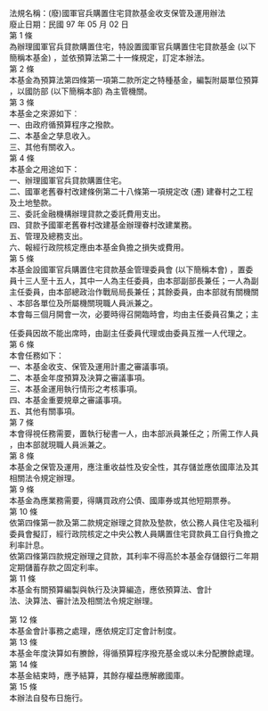 法規名稱：(廢)國軍官兵購置住宅貸款基金收支保管及運用辦法  
廢止日期：民國 97 年 05 月 02 日  
第 1 條  
為辦理國軍官兵貸款購置住宅，特設置國軍官兵購置住宅貸款基金 (以下  
簡稱本基金) ，並依預算法第二十一條規定，訂定本辦法。  
第 2 條  
本基金為預算法第四條第一項第二款所定之特種基金，編製附屬單位預算  
，以國防部 (以下簡稱本部) 為主管機關。  
第 3 條  
本基金之來源如下︰  
一、由政府循預算程序之撥款。  
二、本基金之孳息收入。  
三、其他有關收入。  
第 4 條  
本基金之用途如下：  
一、辦理國軍官兵貸款購置住宅。  
二、國軍老舊眷村改建條例第二十八條第一項規定改 (遷) 建眷村之工程  
及土地墊款。  
三、委託金融機構辦理貸款之委託費用支出。  
四、貸款予國軍老舊眷村改建基金辦理眷村改建業務。  
五、管理及總務支出。  
六、報經行政院核定應由本基金負擔之損失或費用。  
第 5 條  
本基金設國軍官兵購置住宅貸款基金管理委員會 (以下簡稱本會) ，置委  
員十三人至十五人，其中一人為主任委員，由本部副部長兼任；一人為副  
主任委員，由本部總政治作戰局局長兼任；其餘委員，由本部就有關機關  
、本部各單位及所屬機關現職人員派兼之。  
本會每三個月開會一次，必要時得召開臨時會，均由主任委員召集之；主  


任委員因故不能出席時，由副主任委員代理或由委員互推一人代理之。  
第 6 條  
本會任務如下：  
一、本基金收支、保管及運用計畫之審議事項。  
二、本基金年度預算及決算之審議事項。  
三、本基金運用執行情形之考核事項。  
四、本基金重要規章之審議事項。  
五、其他有關事項。  
第 7 條  
本會得視任務需要，置執行秘書一人，由本部派員兼任之；所需工作人員  
，由本部就現職人員派兼之。  
第 8 條  
本基金之保管及運用，應注重收益性及安全性，其存儲並應依國庫法及其  
相關法令規定辦理。  
第 9 條  
本基金為應業務需要，得購買政府公債、國庫券或其他短期票券。  
第 10 條  
依第四條第一款及第二款規定辦理之貸款及墊款，依公務人員住宅及福利  
委員會擬訂，經行政院核定之中央公教人員購置住宅貸款員工自行負擔之  
利率計息。  
依第四條第四款規定辦理之貸款，其利率不得高於本基金存儲銀行二年期  
定期儲蓄存款之固定利率。  
第 11 條  
本基金有關預算編製與執行及決算編造，應依預算法、會計  
法、決算法、審計法及相關法令規定辦理。  


第 12 條  
本基金會計事務之處理，應依規定訂定會計制度。  
第 13 條  
本基金年度決算如有賸餘，得循預算程序撥充基金或以未分配賸餘處理。  
第 14 條  
本基金結束時，應予結算，其餘存權益應解繳國庫。  
第 15 條  
本辦法自發布日施行。  


